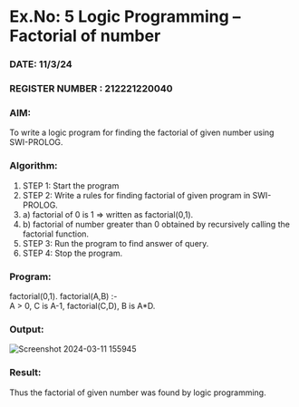 # Ex.No: 5   Logic Programming – Factorial of number   
### DATE:  11/3/24                                                                          
### REGISTER NUMBER : 212221220040
### AIM: 
To  write  a logic program for finding the factorial of given number using SWI-PROLOG. 
### Algorithm:
1. STEP 1: Start the program
2. STEP 2:  Write a rules for finding factorial of given program in SWI-PROLOG.
3.   a)	factorial of 0 is 1 => written as factorial(0,1).
4.   b)	factorial of number greater than 0 obtained by recursively calling the factorial    function.
5. STEP 3: Run the program  to find answer of  query.
6. STEP 4: Stop the program.
### Program:
factorial(0,1).
factorial(A,B) :-  
           A > 0, 
           C is A-1,
           factorial(C,D),
           B is A*D.
### Output:
![Screenshot 2024-03-11 155945](https://github.com/PREETHI-B0/AI_Lab_2023-24/assets/136311079/ee3a0960-458f-4340-aa8b-809a2257f755)
### Result:
Thus the factorial of given number was found by logic programming. 
